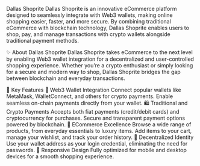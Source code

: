 Dallas Shoprite
Dallas Shoprite is an innovative eCommerce platform designed to seamlessly integrate with Web3 wallets, making online shopping easier, faster, and more secure. By combining traditional eCommerce with blockchain technology, Dallas Shoprite enables users to shop, pay, and manage transactions with crypto wallets alongside traditional payment methods.

✨ About Dallas Shoprite
Dallas Shoprite takes eCommerce to the next level by enabling Web3 wallet integration for a decentralized and user-controlled shopping experience. Whether you’re a crypto enthusiast or simply looking for a secure and modern way to shop, Dallas Shoprite bridges the gap between blockchain and everyday transactions.

🌟 Key Features
🔐 Web3 Wallet Integration
Connect popular wallets like MetaMask, WalletConnect, and others for crypto payments.
Enable seamless on-chain payments directly from your wallet.
🛍️ Traditional and Crypto Payments
Accepts both fiat payments (credit/debit cards) and cryptocurrency for purchases.
Secure and transparent payment options powered by blockchain.
🛒 ECommerce Excellence
Browse a wide range of products, from everyday essentials to luxury items.
Add items to your cart, manage your wishlist, and track your order history.
🚀 Decentralized Identity
Use your wallet address as your login credential, eliminating the need for passwords.
📱 Responsive Design
Fully optimized for mobile and desktop devices for a smooth shopping experience.
